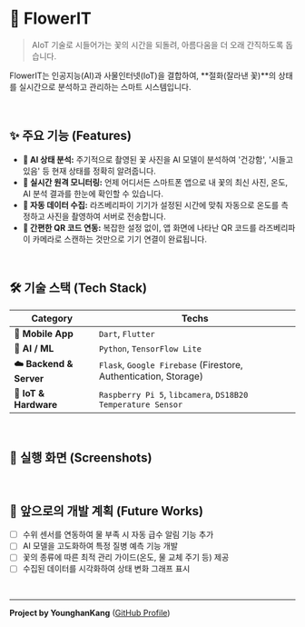 # 💐 FlowerIT

> AIoT 기술로 시들어가는 꽃의 시간을 되돌려, 아름다움을 더 오래 간직하도록 돕습니다.

FlowerIT는 인공지능(AI)과 사물인터넷(IoT)을 결합하여, **절화(잘라낸 꽃)**의 상태를 실시간으로 분석하고 관리하는 스마트 시스템입니다.

<br/>

## ✨ 주요 기능 (Features)

-   **🤖 AI 상태 분석:** 주기적으로 촬영된 꽃 사진을 AI 모델이 분석하여 '건강함', '시들고 있음' 등 현재 상태를 정확히 알려줍니다.
-   **📱 실시간 원격 모니터링:** 언제 어디서든 스마트폰 앱으로 내 꽃의 최신 사진, 온도, AI 분석 결과를 한눈에 확인할 수 있습니다.
-   **📸 자동 데이터 수집:** 라즈베리파이 기기가 설정된 시간에 맞춰 자동으로 온도를 측정하고 사진을 촬영하여 서버로 전송합니다.
-   **🔗 간편한 QR 코드 연동:** 복잡한 설정 없이, 앱 화면에 나타난 QR 코드를 라즈베리파이 카메라로 스캔하는 것만으로 기기 연결이 완료됩니다.

<br/>

## 🛠️ 기술 스택 (Tech Stack)

| Category              | Techs                                                              |
| --------------------- | ------------------------------------------------------------------ |
| **📱 Mobile App** | `Dart`, `Flutter`                                                  |
| **🤖 AI / ML** | `Python`, `TensorFlow Lite`                                        |
| **☁️ Backend & Server** | `Flask`, `Google Firebase` (Firestore, Authentication, Storage)    |
| **🔌 IoT & Hardware** | `Raspberry Pi 5`, `libcamera`, `DS18B20 Temperature Sensor`          |

<br/>

## 📱 실행 화면 (Screenshots)

<br/>

## 🚀 앞으로의 개발 계획 (Future Works)

-   [ ] 수위 센서를 연동하여 물 부족 시 자동 급수 알림 기능 추가
-   [ ] AI 모델을 고도화하여 특정 질병 예측 기능 개발
-   [ ] 꽃의 종류에 따른 최적 관리 가이드(온도, 물 교체 주기 등) 제공
-   [ ] 수집된 데이터를 시각화하여 상태 변화 그래프 표시

<br/>

---

**Project by YounghanKang** ([GitHub Profile](https://github.com/YounghanKang))